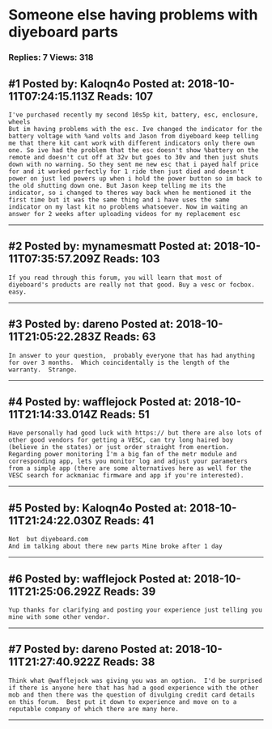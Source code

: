 # Someone else having problems with diyeboard parts

### Replies: 7 Views: 318

## \#1 Posted by: Kaloqn4o Posted at: 2018-10-11T07:24:15.113Z Reads: 107

```
I've purchased recently my second 10s5p kit, battery, esc, enclosure, wheels 
But im having problems with the esc. Ive changed the indicator for the battery voltage with %and volts and Jason from diyeboard keep telling me that there kit cant work with different indicators only there own one. So ive had the problem that the esc doesn't show %battery on the remote and doesn't cut off at 32v but goes to 30v and then just shuts down with no warning. So they sent me new esc that i payed half price for and it worked perfectly for 1 ride then just died and doesn't power on just led powers up when i hold the power button so im back to the old shutting down one. But Jason keep telling me its the indicator, so i changed to theres way back when he mentioned it the first time but it was the same thing and i have uses the same indicator on my last kit no problems whatsoever. Now im waiting an answer for 2 weeks after uploading videos for my replacement esc
```

---
## \#2 Posted by: mynamesmatt Posted at: 2018-10-11T07:35:57.209Z Reads: 103

```
If you read through this forum, you will learn that most of diyeboard's products are really not that good. Buy a vesc or focbox. easy.
```

---
## \#3 Posted by: dareno Posted at: 2018-10-11T21:05:22.283Z Reads: 63

```
In answer to your question,  probably everyone that has had anything for over 3 months.  Which coincidentally is the length of the warranty.  Strange.
```

---
## \#4 Posted by: wafflejock Posted at: 2018-10-11T21:14:33.014Z Reads: 51

```
Have personally had good luck with https:// but there are also lots of other good vendors for getting a VESC, can try long haired boy (believe in the states) or just order straight from enertion.  Regarding power monitoring I'm a big fan of the metr module and corresponding app, lets you monitor log and adjust your parameters from a simple app (there are some alternatives here as well for the VESC search for ackmaniac firmware and app if you're interested).
```

---
## \#5 Posted by: Kaloqn4o Posted at: 2018-10-11T21:24:22.030Z Reads: 41

```
Not  but diyeboard.com 
And im talking about there new parts Mine broke after 1 day
```

---
## \#6 Posted by: wafflejock Posted at: 2018-10-11T21:25:06.292Z Reads: 39

```
Yup thanks for clarifying and posting your experience just telling you mine with some other vendor.
```

---
## \#7 Posted by: dareno Posted at: 2018-10-11T21:27:40.922Z Reads: 38

```
Think what @wafflejock was giving you was an option.  I'd be surprised if there is anyone here that has had a good experience with the other mob and then there was the question of divulging credit card details on this forum.  Best put it down to experience and move on to a reputable company of which there are many here.
```

---
